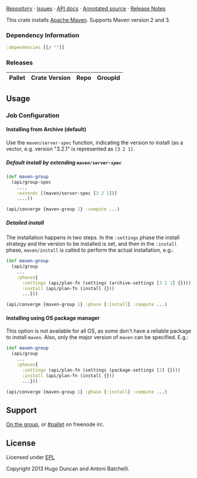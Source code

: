 [Repository](https://github.com/pallet/maven-crate) &#xb7;
[Issues](https://github.com/pallet/maven-crate/issues) &#xb7;
[API docs](http://palletops.com/maven-crate/0.8/api) &#xb7;
[Annotated source](http://palletops.com/maven-crate/0.8/annotated/uberdoc.html) &#xb7;
[Release Notes](https://github.com/pallet/maven-crate/blob/develop/ReleaseNotes.md)

This crate installs [Apache Maven](http://maven.apache.org). Supports Maven version 2 and 3.

### Dependency Information

```clj
:dependencies [[/ ""]]
```

### Releases

<table>
<thead>
  <tr><th>Pallet</th><th>Crate Version</th><th>Repo</th><th>GroupId</th></tr>
</thead>
<tbody>
</tbody>
</table>

## Usage

### Job Configuration

#### Installing from Archive (default)

Use the `maven/server-spec` function, indicating the version to
install (as a vector, e.g. version "3.2.1" is represented as
`[3 2 1]`.

##### Default install by extending `maven/server-spec`

```clojure
(def maven-group 
  (api/group-spec
    ....
    :extends [(maven/server-spec [3 2 1])]
    ....))

(api/converge {maven-group 1} :compute ...)
```

##### Detailed install

The installation happens in two steps. In the `:settings` phase the
install strategy and the version to be installed is set, and then in
the `:install` phase, `maven/install` is called to perform the actual
installation, e.g.:

```clojure
(def maven-group
  (api/group
    ...
    :phases{
      :settings (api/plan-fn (settings (archive-settings [3 2 1] {})))
      :install (api/plan-fn (install {}))
      ...}))

(api/converge {maven-group 1} :phase [:install] :compute ...)
```

#### Installing using OS package manager

This option is not available for all OS, as some don't have a reliable
package to install `maven`. Also, only the major version of `maven`
can be specified. E.g.:

```clojure
(def maven-group
  (api/group
    ...
    :phases{
      :settings (api/plan-fn (settings (package-settings [3] {})))
      :install (api/plan-fn (install {}))
      ...}))

(api/converge {maven-group 1} :phase [:install] :compute ...)
```
  

## Support

[On the group](http://groups.google.com/group/pallet-clj), or
[#pallet](http://webchat.freenode.net/?channels=#pallet) on freenode irc.

## License

Licensed under [EPL](http://www.eclipse.org/legal/epl-v10.html)

Copyright 2013 Hugo Duncan and Antoni Batchelli.
